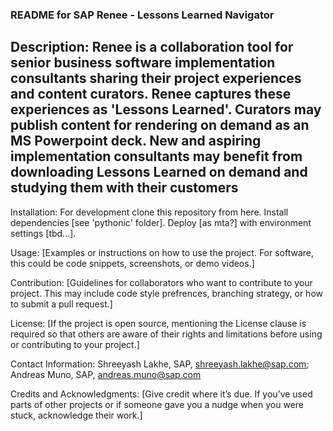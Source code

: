### README for SAP Renee - Lessons Learned Navigator ###

## Description: Renee is a collaboration tool for senior business software implementation consultants sharing their project experiences and content curators. Renee captures these experiences as 'Lessons Learned'. Curators may publish content for rendering on demand as an MS Powerpoint deck. New and aspiring implementation consultants may benefit from downloading Lessons Learned on demand and studying them with their customers ##   

Installation: For development clone this repository from here. Install dependencies [see 'pythonic' folder]. Deploy [as mta?] with  environment settings [tbd...].


Usage: [Examples or instructions on how to use the project. For software, this could be code snippets, screenshots, or demo videos.]


Contribution: [Guidelines for collaborators who want to contribute to your project. This may include code style prefrences, branching strategy, or how to submit a pull request.]


License: [If the project is open source, mentioning the License clause is required so that others are aware of their rights and limitations before using or contributing to your project.]


Contact Information: Shreeyash Lakhe, SAP, shreeyash.lakhe@sap.com; Andreas Muno, SAP, andreas.muno@sap.com  


Credits and Acknowledgments: [Give credit where it’s due. If you’ve used parts of other projects or if someone gave you a nudge when you were stuck, acknowledge their work.]
